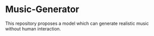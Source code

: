 # Music-Generator
This repository proposes a model which can generate realistic music without human interaction.
